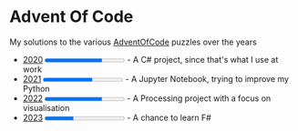 # Advent Of Code

My solutions to the various [AdventOfCode](https://adventofcode.com/) puzzles over the years

- [2020](2020/README.md) <progress value="36" max="50"></progress> - A C# project, since that's what I use at work
- [2021](2021/ReadMe.md) <progress value="31" max="50"></progress> - A Jupyter Notebook, trying to improve my Python
- [2022](2022/README.md) <progress value="36" max="50"></progress> - A Processing project with a focus on visualisation
- [2023](2023/README.md) <progress value="18" max="50"></progress> - A chance to learn F#